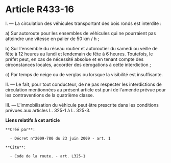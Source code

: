 # Article R433-16

I. ― La circulation des véhicules transportant des bois ronds est interdite : 

a) Sur autoroute pour les ensembles de véhicules qui ne pourraient pas atteindre une vitesse en palier de 50 km / h ; 

b) Sur l'ensemble du réseau routier et autoroutier du samedi ou veille de fête à 12 heures au lundi et lendemain de fête à 6
heures. Toutefois, le préfet peut, en cas de nécessité absolue et en tenant compte des circonstances locales, accorder des
dérogations à cette interdiction ; 

c) Par temps de neige ou de verglas ou lorsque la visibilité est insuffisante. 

II. ― Le fait, pour tout conducteur, de ne pas respecter les interdictions de circulation mentionnées au présent article est
puni de l'amende prévue pour les contraventions de la quatrième classe. 

III. ― L'immobilisation du véhicule peut être prescrite dans les conditions prévues aux articles L. 325-1 à L. 325-3.

**Liens relatifs à cet article**

	**Créé par**:

	  - Décret n°2009-780 du 23 juin 2009 - art. 1

	**Cite**:

	  - Code de la route. - art. L325-1
